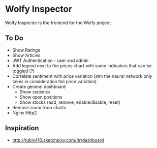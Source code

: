 # Wolfy Inspector
Wolfy Inspector is the frontend for the Wolfy project

## To Do
* Show Ratings
* Show Articles
* JWT Authentication - user and admin
* Add legend next to the prices chart with some indicators that can be toggled (?)
* Correlate sentiment with price variation (atm the neural network only takes in consideration the price variation)
* Create general dashboard
    * Show statistics
    * Show open positions
    * Show stocks (add, remove, enable/disable, reset)
* Remove zoom from charts
* Nginx Http2

## Inspiration
* http://rubix410.sketchpixy.com/ltr/dashboard
